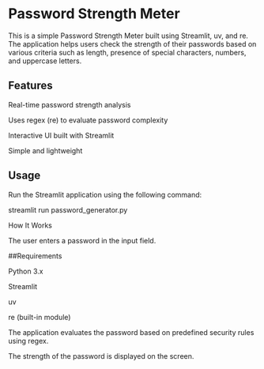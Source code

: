 # Password Strength Meter

This is a simple Password Strength Meter built using Streamlit, uv, and re. The application helps users check the strength of their passwords based on various criteria such as length, presence of special characters, numbers, and uppercase letters.

## Features

Real-time password strength analysis

Uses regex (re) to evaluate password complexity

Interactive UI built with Streamlit

Simple and lightweight


## Usage

Run the Streamlit application using the following command:

streamlit run password_generator.py

How It Works

The user enters a password in the input field.

##Requirements

Python 3.x

Streamlit

uv

re (built-in module)

The application evaluates the password based on predefined security rules using regex.

The strength of the password is displayed on the screen.   
